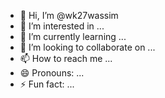 - 👋 Hi, I’m @wk27wassim
- 👀 I’m interested in ...
- 🌱 I’m currently learning ...
- 💞️ I’m looking to collaborate on ...
- 📫 How to reach me ...
- 😄 Pronouns: ...
- ⚡ Fun fact: ...

<!---
wk27wassim/wk27wassim is a ✨ special ✨ repository because its `README.md` (this file) appears on your GitHub profile.
You can click the Preview link to take a look at your changes.
--->
